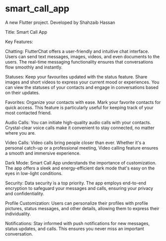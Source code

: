# smart_call_app

A new Flutter project. Developed by Shahzaib Hassan

Title: Smart Call App

Key Features:

Chatting: FlutterChat offers a user-friendly and intuitive chat interface. Users can send text messages, images, videos, and even documents to the users. The real-time messaging functionality ensures that conversations flow smoothly and instantly.

Statuses: Keep your favourites updated with the status feature. Share images and short videos to express your current mood or experiences. You can view the statuses of your contacts and engage in conversations based on their updates.

Favorites: Organize your contacts with ease. Mark your favorite contacts for quick access. This feature is particularly useful for keeping track of your most contacted friend.

Audio Calls: You can initiate high-quality audio calls with your contacts. Crystal-clear voice calls make it convenient to stay connected, no matter where you are.

Video Calls: Video calls bring people closer than ever. Whether it's a personal catch-up or a professional meeting, Video calling feature ensures a smooth and immersive experience.

Dark Mode: Smart Call App understands the importance of customization. The app offers a sleek and energy-efficient dark mode that's easy on the eyes in low-light conditions.

Security: Data security is a top priority. The app employs end-to-end encryption to safeguard your messages and calls, ensuring your privacy and confidentiality.

Profile Customization: Users can personalize their profiles with profile pictures, status messages, and other details, allowing them to express their individuality.

Notifications: Stay informed with push notifications for new messages, status updates, and calls. This ensures you never miss an important conversation.
